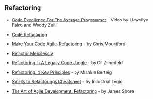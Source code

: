 ## Refactoring

- [Code Excellence For The Average Programmer](http://zuill.us/WoodyZuill/2012/12/07/code-excellence-for-the-average-programmer/) - Video by Llewellyn Falco and Woody Zuill

- [Code Refactoring](https://www.versionone.com/agile-101/agile-software-programming-best-practices/refactoring/)

- [Make Your Code Agile: Refactoring](https://www.atlassian.com/blog/archives/make_your_code_agile_refactori) - by Chris Mountford

- [Refactor Mercilessly](http://www.extremeprogramming.org/rules/refactor.html)

- [Refactoring In A Legacy Code Jungle](https://dzone.com/articles/refactoring-in-a-legacy-code-jungle) - by Gil Zilberfeld

- [Refactoring: 4 Key Principles](http://www.agileadvice.com/2016/03/24/scrumxplean/refactoring-4-key-principles/) - by Mishkin Berteig

- [Smells to Refactorings Cheatsheet](https://www.industriallogic.com/blog/smells-to-refactorings-cheatsheet/) - by Industrial Logic

- [The Art of Agile Development: Refactoring](http://www.jamesshore.com/Agile-Book/refactoring.html) - by James Shore
